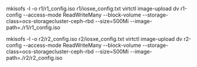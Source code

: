 mkisofs -l -o r1/r1_config.iso r1/iosxe_config.txt
virtctl image-upload dv r1-config --access-mode ReadWriteMany --block-volume --storage-class=ocs-storagecluster-ceph-rbd --size=500Mi --image-path=./r1/r1_config.iso

mkisofs -l -o r2/r2_config.iso r2/iosxe_config.txt
virtctl image-upload dv r2-config --access-mode ReadWriteMany --block-volume --storage-class=ocs-storagecluster-ceph-rbd --size=500Mi --image-path=./r2/r2_config.iso